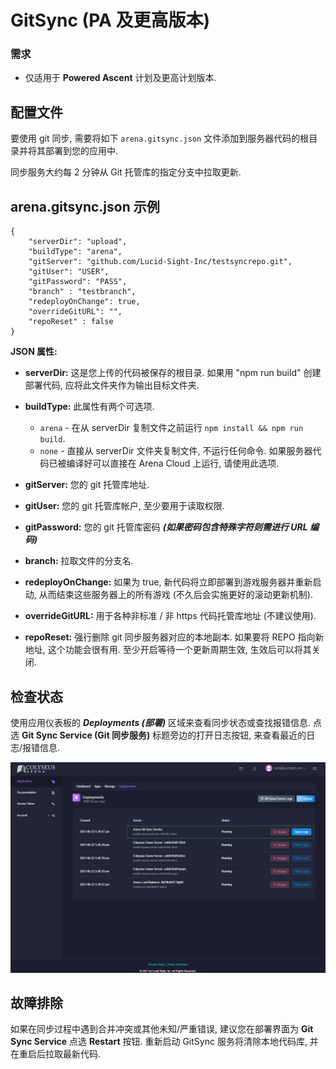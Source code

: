 # GitSync (PA 及更高版本)

### 需求

* 仅适用于 **Powered Ascent** 计划及更高计划版本.

## 配置文件

要使用 git 同步, 需要将如下 ```arena.gitsync.json``` 文件添加到服务器代码的根目录并将其部署到您的应用中.

同步服务大约每 2 分钟从 Git 托管库的指定分支中拉取更新.

## arena.gitsync.json 示例
```
{
    "serverDir": "upload",
    "buildType": "arena",
    "gitServer": "github.com/Lucid-Sight-Inc/testsyncrepo.git",
    "gitUser": "USER",
    "gitPassword": "PASS",
    "branch" : "testbranch",
    "redeployOnChange": true,
    "overrideGitURL": "",
    "repoReset" : false
}
```

**JSON 属性:**

- **serverDir:** 这是您上传的代码被保存的根目录. 如果用 "npm run build" 创建部署代码, 应将此文件夹作为输出目标文件夹.

- **buildType:** 此属性有两个可选项.
    - `arena` - 在从 serverDir 复制文件之前运行 ```npm install && npm run build```.
    - `none` - 直接从 serverDir 文件夹复制文件, 不运行任何命令. 如果服务器代码已被编译好可以直接在 Arena Cloud 上运行, 请使用此选项.

- **gitServer:** 您的 git 托管库地址.

- **gitUser:** 您的 git 托管库帐户, 至少要用于读取权限.

- **gitPassword:** 您的 git 托管库密码 ***(如果密码包含特殊字符则需进行 URL 编码)***

- **branch:** 拉取文件的分支名.

- **redeployOnChange:** 如果为 true, 新代码将立即部署到游戏服务器并重新启动, 从而结束这些服务器上的所有游戏 (不久后会实施更好的滚动更新机制).

- **overrideGitURL:** 用于各种非标准 / 非 https 代码托管库地址 (不建议使用).

- **repoReset:** 强行删除 git 同步服务器对应的本地副本. 如果要将 REPO 指向新地址, 这个功能会很有用. 至少开启等待一个更新周期生效, 生效后可以将其关闭.

## 检查状态

使用应用仪表板的 ***Deployments (部署)*** 区域来查看同步状态或查找报错信息. 点选 **Git Sync Service (Git 同步服务)** 标题旁边的打开日志按钮, 来查看最近的日志/报错信息.

![Arena 应用管理视图](../../images/git-sync-logs.jpg)

## 故障排除
如果在同步过程中遇到合并冲突或其他未知/严重错误, 建议您在部署界面为 **Git Sync Service** 点选 **Restart** 按钮. 重新启动 GitSync 服务将清除本地代码库, 并在重启后拉取最新代码.
